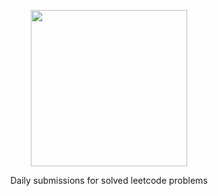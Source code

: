 <p align=center>
<img src=https://img.shields.io/badge/LeetCode-000000?style=for-the-badge&logo=LeetCode&logoColor=#d16c06 width=250px/>
</p>

<p align=center>
Daily submissions for solved leetcode problems
</p>

